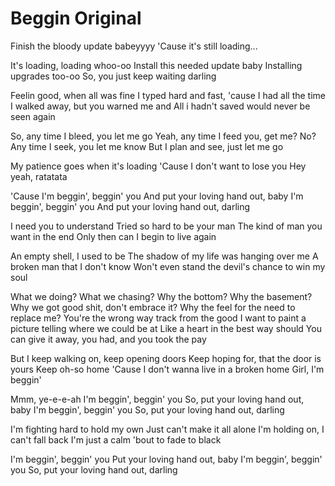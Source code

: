 # Beggin Original

Finish the bloody update babeyyyy
'Cause it's still loading...

It's loading, loading whoo-oo
Install this needed update baby
Installing upgrades too-oo
So, you just keep waiting darling

Feelin good, when all was fine
I typed hard and fast, 'cause I had all the time
I walked away, but you warned me and
All i hadn't saved would never be seen again

So, any time I bleed, you let me go
Yeah, any time I feed you, get me? No?
Any time I seek, you let me know
But I plan and see, just let me go

My patience goes when it's loading
'Cause I don't want to lose you
Hey yeah, ratatata

'Cause I'm beggin', beggin' you
And put your loving hand out, baby
I'm beggin', beggin' you
And put your loving hand out, darling

I need you to understand
Tried so hard to be your man
The kind of man you want in the end
Only then can I begin to live again

An empty shell, I used to be
The shadow of my life was hanging over me
A broken man that I don't know
Won't even stand the devil's chance to win my soul

What we doing? What we chasing?
Why the bottom? Why the basement?
Why we got good shit, don't embrace it?
Why the feel for the need to replace me?
You're the wrong way track from the good
I want to paint a picture telling where we could be at
Like a heart in the best way should
You can give it away, you had, and you took the pay

But I keep walking on, keep opening doors
Keep hoping for, that the door is yours
Keep oh-so home
'Cause I don't wanna live in a broken home
Girl, I'm beggin'

Mmm, ye-e-e-ah
I'm beggin', beggin' you
So, put your loving hand out, baby
I'm beggin', beggin' you
So, put your loving hand out, darling

I'm fighting hard to hold my own
Just can't make it all alone
I'm holding on, I can't fall back
I'm just a calm 'bout to fade to black

I'm beggin', beggin' you
Put your loving hand out, baby
I'm beggin', beggin' you
So, put your loving hand out, darling
